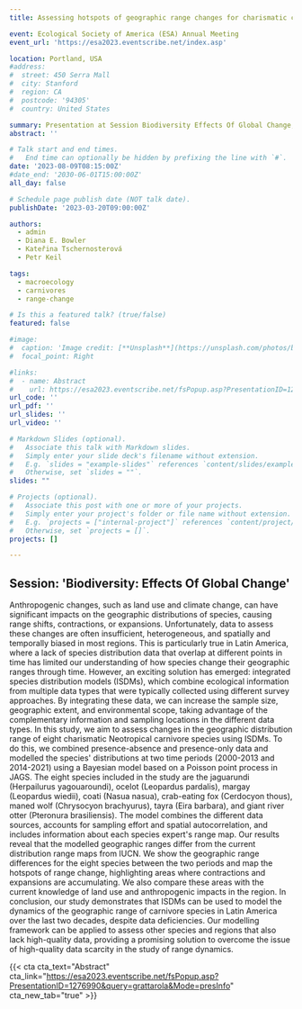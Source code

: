 ```yaml
---
title: Assessing hotspots of geographic range changes for charismatic carnivores in the Neotropics using Integrated Species Distribution Models (ISDM)

event: Ecological Society of America (ESA) Annual Meeting
event_url: 'https://esa2023.eventscribe.net/index.asp'

location: Portland, USA
#address:
#  street: 450 Serra Mall
#  city: Stanford
#  region: CA
#  postcode: '94305'
#  country: United States

summary: Presentation at Session Biodiversity Effects Of Global Change, at the ESA 2023 Annual Meeting
abstract: ''

# Talk start and end times.
#   End time can optionally be hidden by prefixing the line with `#`.
date: '2023-08-09T08:15:00Z'
#date_end: '2030-06-01T15:00:00Z'
all_day: false

# Schedule page publish date (NOT talk date).
publishDate: '2023-03-20T09:00:00Z'

authors:
  - admin
  - Diana E. Bowler
  - Kateřina Tschernosterová
  - Petr Keil

tags:
  - macroecology
  - carnivores
  - range-change

# Is this a featured talk? (true/false)
featured: false

#image:
#  caption: 'Image credit: [**Unsplash**](https://unsplash.com/photos/bzdhc5b3Bxs)'
#  focal_point: Right

#links:
#  - name: Abstract
#    url: https://esa2023.eventscribe.net/fsPopup.asp?PresentationID=1276990&query=grattarola&Mode=presInfo
url_code: ''
url_pdf: ''
url_slides: ''
url_video: ''

# Markdown Slides (optional).
#   Associate this talk with Markdown slides.
#   Simply enter your slide deck's filename without extension.
#   E.g. `slides = "example-slides"` references `content/slides/example-slides.md`.
#   Otherwise, set `slides = ""`.
slides: ""

# Projects (optional).
#   Associate this post with one or more of your projects.
#   Simply enter your project's folder or file name without extension.
#   E.g. `projects = ["internal-project"]` references `content/project/deep-learning/index.md`.
#   Otherwise, set `projects = []`.
projects: []

---
```


## Session: 'Biodiversity: Effects Of Global Change'

Anthropogenic changes, such as land use and climate change, can have significant impacts on the geographic distributions of species, causing range shifts, contractions, or expansions. Unfortunately, data to assess these changes are often insufficient, heterogeneous, and spatially and temporally biased in most regions. This is particularly true in Latin America, where a lack of species distribution data that overlap at different points in time has limited our understanding of how species change their geographic ranges through time. However, an exciting solution has emerged: integrated species distribution models (ISDMs), which combine ecological information from multiple data types that were typically collected using different survey approaches. By integrating these data, we can increase the sample size, geographic extent, and environmental scope, taking advantage of the complementary information and sampling locations in the different data types. In this study, we aim to assess changes in the geographic distribution range of eight charismatic Neotropical carnivore species using ISDMs. To do this, we combined presence-absence and presence-only data and modelled the species' distributions at two time periods (2000-2013 and 2014-2021) using a Bayesian model based on a Poisson point process in JAGS. The eight species included in the study are the jaguarundi (Herpailurus yagouaroundi), ocelot (Leopardus pardalis), margay (Leopardus wiedii), coati (Nasua nasua), crab-eating fox (Cerdocyon thous), maned wolf (Chrysocyon brachyurus), tayra (Eira barbara), and giant river otter (Pteronura brasiliensis). The model combines the different data sources, accounts for sampling effort and spatial autocorrelation, and includes information about each species expert's range map. Our results reveal that the modelled geographic ranges differ from the current distribution range maps from IUCN. We show the geographic range differences for the eight species between the two periods and map the hotspots of range change, highlighting areas where contractions and expansions are accumulating. We also compare these areas with the current knowledge of land use and anthropogenic impacts in the region. In conclusion, our study demonstrates that ISDMs can be used to model the dynamics of the geographic range of carnivore species in Latin America over the last two decades, despite data deficiencies. Our modelling framework can be applied to assess other species and regions that also lack high-quality data, providing a promising solution to overcome the issue of high-quality data scarcity in the study of range dynamics.

{{< cta cta_text="Abstract" cta_link="https://esa2023.eventscribe.net/fsPopup.asp?PresentationID=1276990&query=grattarola&Mode=presInfo" cta_new_tab="true" >}}
